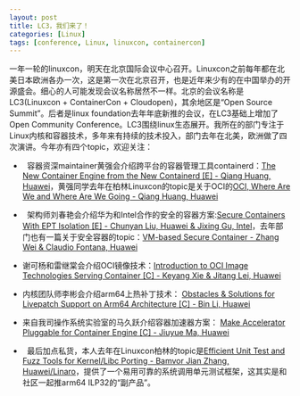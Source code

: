 ```yaml
---
layout: post
title: LC3，我们来了！
categories: [Linux]
tags: [conference, Linux, linuxcon, containercon]
---
```


一年一轮的linuxcon，明天在北京国际会议中心召开。Linuxcon之前每年都在北美日本欧洲各办一次，这是第一次在北京召开，也是近年来少有的在中国举办的开源盛会。细心的人可能发现会议名称居然不一样。北京的会议名称是LC3(Linuxcon + ContainerCon + Cloudopen)，其余地区是“Open Source Summit”。后者是linux foundation去年年底新推的会议，在LC3基础上增加了Open Community Conference。LC3围绕linux生态展开。我所在的部门专注于Linux内核和容器技术，多年来有持续的技术投入，部门去年在北美，欧洲做了四次演讲。今年亦有四个topic，欢迎关注：

*   容器资深maintainer黄强会介绍跨平台的容器管理工具containerd：[The New Container Engine from the New Containerd [E] - Qiang Huang, Huawei](https://lc3china2017.sched.com/event/AVBR/the-new-container-engine-from-the-new-containerd-e-qiang-huang-huawei)，黄强同学去年在柏林Linuxcon的topic是关于OCI的[OCI, Where Are We and Where Are We Going - Qiang Huang, Huawei](https://linuxconcontainerconeurope2016.sched.com/event/7oHv/oci-where-are-we-and-where-are-we-going-qiang-huang-huawei)

*   架构师刘春艳会介绍华为和Intel合作的安全的容器方案:[Secure Containers With EPT Isolation [E] - Chunyan Liu, Huawei & Jixing Gu, Intel](https://lc3china2017.sched.com/event/AV0F/secure-containers-with-ept-isolation-e-chunyan-liu-huawei-jixing-gu-intel)，去年部门也有一篇关于安全容器的topic：[VM-based Secure Container - Zhang Wei & Claudio Fontana, Huawei](https://linuxconcontainerconeurope2016.sched.com/event/7oIG/vm-based-secure-container-zhang-wei-claudio-fontana-huawei)

*   谢可杨和雷继棠会介绍OCI镜像技术：[Introduction to OCI Image Technologies Serving Container [C] - Keyang Xie & Jitang Lei, Huawei](https://lc3china2017.sched.com/event/AVBU/introduction-to-oci-image-technologies-serving-container-c-keyang-xie-jitang-lei-huawei)

*   内核团队师李彬会介绍arm64上热补丁技术： [Obstacles & Solutions for Livepatch Support on Arm64 Architecture [C] - Bin Li, Huawei](https://lc3china2017.sched.com/event/AVBC/obstacles-solutions-for-livepatch-support-on-arm64-architecture-c-bin-li-huawei)

*   来自我司操作系统实验室的马久跃介绍容器加速器方案： [Make Accelerator Pluggable for Container Engine [C] - Jiuyue Ma, Huawei](https://lc3china2017.sched.com/event/AVB7/make-accelerator-pluggable-for-container-engine-c-jiuyue-ma-huawei)

*   最后加点私货，本人去年在Linuxcon柏林的topic是[Efficient Unit Test and Fuzz Tools for Kernel/Libc Porting - Bamvor Jian Zhang, Huawei/Linaro](https://linuxconcontainerconeurope2016.sched.com/event/7o8q/efficient-unit-test-and-fuzz-tools-for-kernellibc-porting-bamvor-jian-zhang-huaweilinaro)，提供了一个易用可靠的系统调用单元测试框架，这其实是和社区一起推arm64 ILP32的“副产品”。

